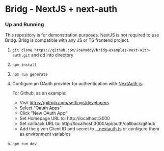 # Bridg - NextJS + next-auth

### Up and Running

This repository is for demonstration purposes. NextJS is not required to use Bridg. Bridg is compatible with any JS or TS frontend project.

1.  `git clone https://github.com/JoeRoddy/bridg-examples-next-with-auth.git` and cd into directory
2.  `npm install`
3.  `npm run generate`
4.  Configure an OAuth provider for authentication with [NextAuth.js](https://next-auth.js.org/).

    For Github, as an example:

    - Visit https://github.com/settings/developers
    - Select "Oauth Apps"
    - Click "New OAuth App"
    - Set Homepage URL to: http://localhost:3000
    - Set callback URL to: http://localhost:3000/api/auth/callback/github
    - Add the given Client ID and secret to [...nextauth.ts](./src/pages/api/auth/%5B...nextauth%5D.ts) or configure them as environment variables

5.  `npm run dev`
